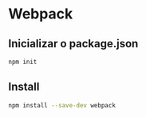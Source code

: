 # Webpack

## Inicializar o package.json

```bash
npm init
```

## Install

```bash
npm install --save-dev webpack
```